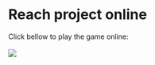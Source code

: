 # Reach project online

Click bellow to play the game online:
<br>
<br>
<a href="https://shopping-cart-rodrigofentanes-hotmailcoms-projects.vercel.app/" target="_blank">
  <img loading="lazy" src="https://img.shields.io/badge/Vercel-000000?style=for-the-badge&logo=vercel&logoColor=white" target="_blank">
</a> 

